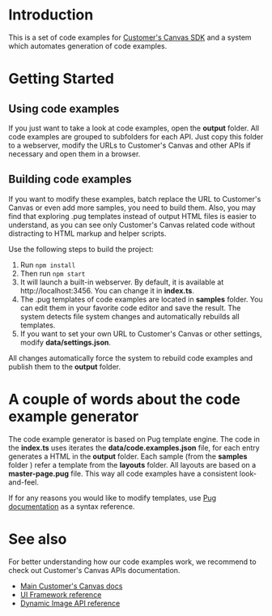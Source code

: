 # Introduction                                    

This is a set of code examples for [Customer's Canvas SDK](https://customerscanvas.com) and a system which automates generation of code examples. 


# Getting Started

## Using code examples

If you just want to take a look at code examples, open the **output** folder. All code examples are grouped to subfolders for each API. Just copy this folder to a webserver, modify the URLs to Customer's Canvas and other APIs if necessary and open them in a browser.

## Building code examples

If you want to modify these examples, batch replace the URL to Customer's Canvas or even add more samples, you need to build them. Also, you may find that exploring .pug templates instead of output HTML files is easier to understand, as you can see only Customer's Canvas related code without distracting to HTML markup and helper scripts. 

Use the following steps to build the project: 

1. Run `npm install`
2. Then run `npm start`
3. It will launch a built-in webserver. By default, it is available at http://localhost:3456. You can change it in **index.ts**.
4. The .pug templates of code examples are located in **samples** folder. You can edit them in your favorite code editor and save the result. The system detects file system changes and automatically rebuilds all templates. 
5. If you want to set your own URL to Customer's Canvas or other settings, modify **data/settings.json**.

All changes automatically force the system to rebuild code examples and publish them to the **output** folder.

# A couple of words about the code example generator

The code example generator is based on Pug template engine. The code in the **index.ts** uses iterates the **data/code.examples.json** file, for each entry generates a HTML in the **output** folder. Each sample (from the **samples** folder ) refer a template from the **layouts** folder. All layouts are based on a **master-page.pug** file. This way all code examples have a consistent look-and-feel. 

If for any reasons you would like to modify templates, use [Pug documentation](https://pugjs.org/api/getting-started.html) as a syntax reference. 

# See also

For better understanding how our code examples work, we recommend to check out Customer's Canvas APIs documentation.

- [Main Customer's Canvas docs](https://customerscanvas.com/docs/cc/)
- [UI Framework reference](https://customerscanvas.com/support/ui-framework/readme.md)
- [Dynamic Image API reference](https://customerscanvas.com/support/dynamic-image)